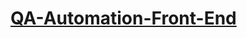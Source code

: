 # [QA-Automation-Front-End](https://softuni.bg/trainings/4022/qa-automation-front-end-march-2023#lesson-57250)
